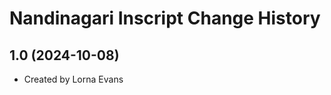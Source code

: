 Nandinagari Inscript Change History
====================

1.0 (2024-10-08)
----------------
* Created by Lorna Evans
